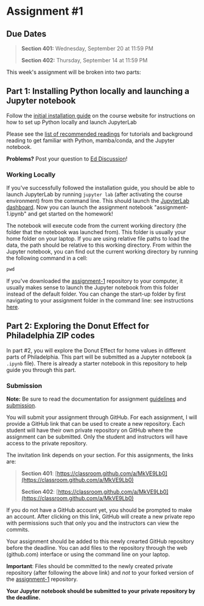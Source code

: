 # Assignment #1


## Due Dates

> **Section 401:** Wednesday, September 20 at 11:59 PM
> 
> **Section 402:** Thursday, September 14 at 11:59 PM

This week's assignment will be broken into two parts:

## Part 1: Installing Python locally and launching a Jupyter notebook

Follow the [initial installation guide](https://musa-550-fall-2023.github.io/resource/install.html) on 
the course website for instructions on how to set up Python
locally and launch JupyterLab

Please see the [list of recommended readings](https://github.com/MUSA-550-Fall-2023/week-1#recommended-readings) for tutorials and background reading to get
familiar with Python, mamba/conda, and the Jupyter notebook.

**Problems?** Post your question to [Ed Discussion](https://edstem.org/us/courses/42616/discussion/)!


### Working Locally

If you've successfully followed the installation guide, you should be able to launch 
JupyterLab by running `jupyter lab` (after activating the course environment) from the command line. 
This should launch the [JupyterLab
dashboard](https://jupyterlab.readthedocs.io/en/stable/user/interface.html).
Now you can launch the assignment notebook "assignment-1.ipynb"
and get started on the homework!

The notebook will execute code from the current working directory (the folder
that the notebook was launched from). This folder is usually your home folder on
your laptop. If you are using relative file paths to load the data, the path
should be relative to this working directory. From within the Jupyter notebook,
you can find out the current working directory by running the following command
in a cell:

```python
pwd
```

If you've downloaded the [assignment-1](https://github.com/MUSA-550-Fall-2023/assignment-1) 
repository to your computer, it usually makes sense to launch the
Jupyter notebook from this folder instead of the default folder. You can
change the start-up folder by first navigating to your assignment folder in
the command line: see instructions [here](https://musa-550-fall-2023.github.io/resource/jupyter.html#changing-the-jupyterlab-start-up-folder).


## Part 2: Exploring the Donut Effect for Philadelphia ZIP codes


In part #2, you will explore the Donut Effect for home values in different parts of Philadelphia. This part will be submitted as a Jupyter notebook (a `.ipynb` file). There is already a starter notebook in this repository to help guide you through this part.

### Submission

**Note:** Be sure to read the documentation for assignment [guidelines](https://musa-550-fall-2023.github.io/assignment/overview.html#guidelines) and [submission](https://musa-550-fall-2023.github.io/assignment/overview.html#submission).

You will submit your assignment through GitHub. For each assignment, I will
provide a GitHub link that can be used to create a new repository. Each student
will have their own private repository on GitHub where the assignment can be
submitted. Only the student and instructors will have access to the private
repository.

The invitation link depends on your section. For this assignments, the links are:


> **Section 401**: [https://classroom.github.com/a/MkVE9Lb0](https://classroom.github.com/a/MkVE9Lb0)
>
> **Section 402**: [https://classroom.github.com/a/MkVE9Lb0](https://classroom.github.com/a/MkVE9Lb0)

If you do not have a GitHub account yet, you should be prompted to make an account. After clicking on this link, GitHub will create a new private repo with permissions such that only you and the instructors can view the commits.

Your assignment should be added to this newly crearted GitHub repository before the deadline. You can add files to the repository through the web (github.com) interface or using the command line on your laptop.

**Important**: Files should be committed to the newly created private repository (after following the above link) and _not_ to your forked version of the [assignment-1](https://github.com/MUSA-550-Fall-2023/assignment-1) repository.

**Your Jupyter notebook should be submitted to your private repository by the deadline.**
